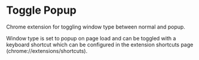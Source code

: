 # Toggle Popup

Chrome extension for toggling window type between normal and popup.

Window type is set to popup on page load and can be toggled with a keyboard shortcut which can be configured in the extension shortcuts page (chrome://extensions/shortcuts).